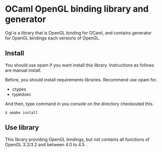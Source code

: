 # OCaml OpenGL binding library and generator
Ogl is a library that is OpenGL binding for OCaml, and contains generator for OpenGL bindings each versions of OpenGL.

## Install
You should use opam if you want install this library. Instructions as follows are manual install.

Before, you should install requirements libraries. Recommend use opam for.
- ctypes
- typedvec

And then, type command in you console on the directory checkouted this.

```
$ omake install
```

## Use library
This library providing OpenGL bindings, but not contains all functions of OpenGL 3.2/3.2 and between 4.0 to 4.5 .

